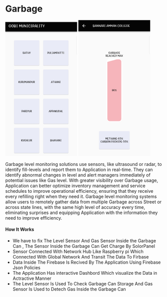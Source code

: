 # Garbage


<img src="https://github.com/nithin-dot/Garbage_Monitoring/blob/master/Screenshots/Screenshot1.jpeg" width="45%"></img> <img src="https://github.com/nithin-dot/Garbage_Monitoring/blob/master/Screenshots/Screenshot2.jpeg" width="45%"></img> 

Garbage level monitoring solutions use sensors, like ultrasound or radar, to identify fill-levels and report them to Application in real-time. They can identify abnormal changes in level and alert managers immediately of potential issues like Gas level. With greater visibility over Garbage usage, Application can better optimize inventory management and service schedules to improve operational efficiency, ensuring that they receive every refilling right when they need it.
Garbage level monitoring systems allow users to remotely gather data from multiple Garbage across Street or across state lines, with the same high level of accuracy every time, eliminating surprises and equipping Application with the information they need to improve efficiency.
#### How It Works
- We have to fix The Level Sensor And Gas Sensor Inside the Garbage Can , The Sensor Inside the Garbage Can Get Charge By SolorPanel
- Sensor Connected With Network Hub Like Raspberry pi Which Connected With Global Network And Transit The Data To Firbase 
- Data Inside The Firebase Is Recived By The Application Using Firebase Json Policies
- The Application Has interactive Dashbord Which visualize the Data in Actractive Manner
- The Level Sensor Is Used To Check Garbage Can Storage And Gas Sensor Is Used to Detech Gas Inside the Garbage Can   
 
